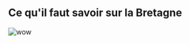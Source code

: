 ## Ce qu'il faut savoir sur la Bretagne

![wow](https://s2.qwant.com/thumbr/700x0/e/d/2753823ce816c58ef59e54f654d61a68a409b95783214fd9e15aa1b83dd399/cloud-37011_960_720.png?u=https%3A%2F%2Fcdn.pixabay.com%2Fphoto%2F2012%2F04%2F18%2F13%2F22%2Fcloud-37011_960_720.png)
